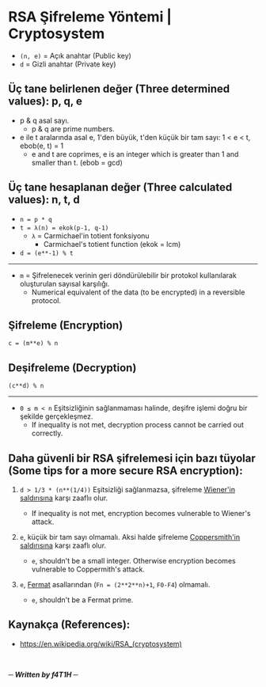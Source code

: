 # RSA Şifreleme Yöntemi | Cryptosystem

- `(n, e)` = Açık anahtar (Public key)
- `d`    = Gizli anahtar (Private key)

## Üç tane belirlenen değer (Three determined values): p, q, e

- p & q asal sayı.
    - p & q are prime numbers.
- e ile t aralarında asal e, 1'den büyük, t'den küçük bir tam sayı: 1 < e < t, ebob(e, t) = 1
    - e and t are coprimes, e is an integer which is greater than 1 and smaller than t. (ebob = gcd)


## Üç tane hesaplanan değer (Three calculated values): n, t, d

- `n = p * q`
- `t = λ(n) = ekok(p-1, q-1)`
    - `λ` = Carmichael'in totient fonksiyonu
        - Carmichael's totient function (ekok = lcm)
- `d = (e**-1) % t`

---

- `m` = Şifrelenecek verinin geri döndürülebilir bir protokol kullanılarak oluşturulan sayısal karşılığı.
    - Numerical equivalent of the data (to be encrypted) in a reversible protocol.

## Şifreleme (Encryption)
`c = (m**e) % n`

## Deşifreleme (Decryption)
`(c**d) % n`

---

- `0 ≤ m < n` Eşitsizliğinin sağlanmaması halinde, deşifre işlemi doğru bir şekilde gerçekleşmez.
    - If inequality is not met, decryption process cannot be carried out correctly.

## Daha güvenli bir RSA şifrelemesi için bazı tüyolar (Some tips for a more secure RSA encryption): 
1) `d > 1/3 * (n**(1/4))` Eşitsizliği sağlanmazsa, şifreleme [Wiener'in saldırısına](https://en.wikipedia.org/wiki/Wiener%27s_attack#small_private_key) karşı zaaflıı olur.
    - If inequality is not met, encryption becomes vulnerable to Wiener's attack.

2) `e`, küçük bir tam sayı olmamalı. Aksi halde şifreleme [Coppersmith'in saldırısına](https://en.wikipedia.org/wiki/Coppersmith's_attack#Low_public_exponent_attack) karşı zaaflı olur.
    - `e`, shouldn't be a small integer. Otherwise encryption becomes vulnerable to Coppermith's attack.

3) `e`, [Fermat](https://en.wikipedia.org/wiki/Fermat_number) asallarından (`Fn = (2**2**n)+1`, `F0-F4`) olmamalı.
    - `e`, shouldn't be a Fermat prime.

## Kaynakça (References):
- https://en.wikipedia.org/wiki/RSA_(cryptosystem)

<br>

___─ Written by f4T1H ─___
